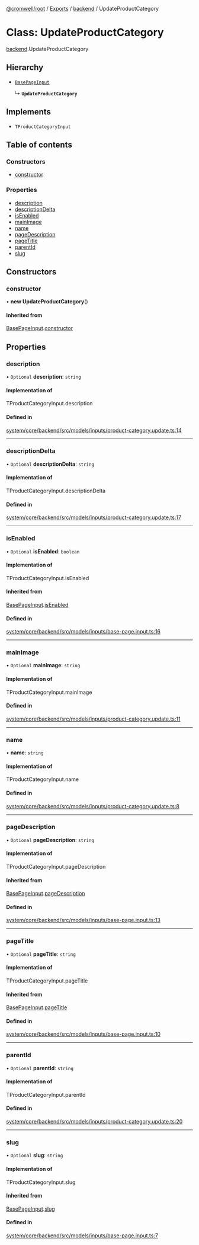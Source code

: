 [@cromwell/root](../README.md) / [Exports](../modules.md) / [backend](../modules/backend.md) / UpdateProductCategory

# Class: UpdateProductCategory

[backend](../modules/backend.md).UpdateProductCategory

## Hierarchy

- [`BasePageInput`](./backend.BasePageInput.md)

  ↳ **`UpdateProductCategory`**

## Implements

- `TProductCategoryInput`

## Table of contents

### Constructors

- [constructor](#constructor)

### Properties

- [description](#description)
- [descriptionDelta](#descriptiondelta)
- [isEnabled](#isenabled)
- [mainImage](#mainimage)
- [name](#name)
- [pageDescription](#pagedescription)
- [pageTitle](#pagetitle)
- [parentId](#parentid)
- [slug](#slug)

## Constructors

### constructor

• **new UpdateProductCategory**()

#### Inherited from

[BasePageInput](./backend.BasePageInput.md).[constructor](./backend.BasePageInput.md#constructor)

## Properties

### description

• `Optional` **description**: `string`

#### Implementation of

TProductCategoryInput.description

#### Defined in

[system/core/backend/src/models/inputs/product-category.update.ts:14](https://github.com/CromwellCMS/Cromwell/blob/master/system/core/backend/src/models/inputs/product-category.update.ts#L14)

___

### descriptionDelta

• `Optional` **descriptionDelta**: `string`

#### Implementation of

TProductCategoryInput.descriptionDelta

#### Defined in

[system/core/backend/src/models/inputs/product-category.update.ts:17](https://github.com/CromwellCMS/Cromwell/blob/master/system/core/backend/src/models/inputs/product-category.update.ts#L17)

___

### isEnabled

• `Optional` **isEnabled**: `boolean`

#### Implementation of

TProductCategoryInput.isEnabled

#### Inherited from

[BasePageInput](./backend.BasePageInput.md).[isEnabled](./backend.BasePageInput.md#isenabled)

#### Defined in

[system/core/backend/src/models/inputs/base-page.input.ts:16](https://github.com/CromwellCMS/Cromwell/blob/master/system/core/backend/src/models/inputs/base-page.input.ts#L16)

___

### mainImage

• `Optional` **mainImage**: `string`

#### Implementation of

TProductCategoryInput.mainImage

#### Defined in

[system/core/backend/src/models/inputs/product-category.update.ts:11](https://github.com/CromwellCMS/Cromwell/blob/master/system/core/backend/src/models/inputs/product-category.update.ts#L11)

___

### name

• **name**: `string`

#### Implementation of

TProductCategoryInput.name

#### Defined in

[system/core/backend/src/models/inputs/product-category.update.ts:8](https://github.com/CromwellCMS/Cromwell/blob/master/system/core/backend/src/models/inputs/product-category.update.ts#L8)

___

### pageDescription

• `Optional` **pageDescription**: `string`

#### Implementation of

TProductCategoryInput.pageDescription

#### Inherited from

[BasePageInput](./backend.BasePageInput.md).[pageDescription](./backend.BasePageInput.md#pagedescription)

#### Defined in

[system/core/backend/src/models/inputs/base-page.input.ts:13](https://github.com/CromwellCMS/Cromwell/blob/master/system/core/backend/src/models/inputs/base-page.input.ts#L13)

___

### pageTitle

• `Optional` **pageTitle**: `string`

#### Implementation of

TProductCategoryInput.pageTitle

#### Inherited from

[BasePageInput](./backend.BasePageInput.md).[pageTitle](./backend.BasePageInput.md#pagetitle)

#### Defined in

[system/core/backend/src/models/inputs/base-page.input.ts:10](https://github.com/CromwellCMS/Cromwell/blob/master/system/core/backend/src/models/inputs/base-page.input.ts#L10)

___

### parentId

• `Optional` **parentId**: `string`

#### Implementation of

TProductCategoryInput.parentId

#### Defined in

[system/core/backend/src/models/inputs/product-category.update.ts:20](https://github.com/CromwellCMS/Cromwell/blob/master/system/core/backend/src/models/inputs/product-category.update.ts#L20)

___

### slug

• `Optional` **slug**: `string`

#### Implementation of

TProductCategoryInput.slug

#### Inherited from

[BasePageInput](./backend.BasePageInput.md).[slug](./backend.BasePageInput.md#slug)

#### Defined in

[system/core/backend/src/models/inputs/base-page.input.ts:7](https://github.com/CromwellCMS/Cromwell/blob/master/system/core/backend/src/models/inputs/base-page.input.ts#L7)
